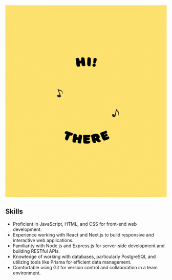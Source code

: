 <div id="wrapper" >
<img src="./chicken.gif" width="600" height="600"/>
</div>

## Skills

- Proficient in JavaScript, HTML, and CSS for front-end web development.
- Experience working with React and Next.js to build responsive and interactive web applications.
- Familiarity with Node.js and Express.js for server-side development and building RESTful APIs.
- Knowledge of working with databases, particularly PostgreSQL and utilizing tools like Prisma for efficient data management.
- Comfortable using Git for version control and collaboration in a team environment.
